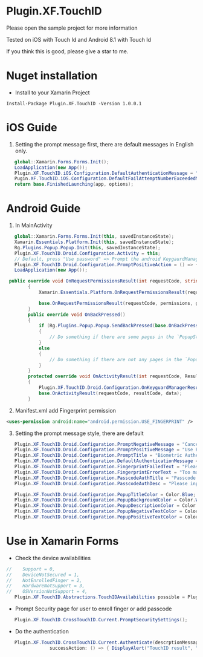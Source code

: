 # Plugin.XF.TouchID
Please open the sample project for more information

Tested on iOS with Touch Id and Android 8.1 with Touch Id

If you think this is good, please give a star to me.

# Nuget installation
- Install to your Xamarin Project
```
Install-Package Plugin.XF.TouchID -Version 1.0.0.1
```

# iOS Guide
1. Setting the prompt message first, there are default messages in English only.
```C#
   global::Xamarin.Forms.Forms.Init();
   LoadApplication(new App());
   Plugin.XF.TouchID.iOS.Configuration.DefaultAuthenticationMessage = "Set the default authenticate message";
   Pugin.XF.TouchID.iOS.Configuration.DefaultFailAttemptNumberExceededMsg = "Set the default failed attempt exceed msg";
   return base.FinishedLaunching(app, options);
```

# Android Guide
1. In MainActivity
```C#
   global::Xamarin.Forms.Forms.Init(this, savedInstanceState);
   Xamarin.Essentials.Platform.Init(this, savedInstanceState);
   Rg.Plugins.Popup.Popup.Init(this, savedInstanceState);
   Plugin.XF.TouchID.Droid.Configuration.Activity = this;
   // Default, press "Use password" => Prompt the android KeygaurdManager auth page, you may change it as you want
   Plugin.XF.TouchID.Droid.Configuration.PromptPositiveAction = () => { Plugin.XF.TouchID.CrossTouchID.Current.PromptKeyguardManagerAuth(); };
   LoadApplication(new App());
```

```C#
 public override void OnRequestPermissionsResult(int requestCode, string[] permissions, [GeneratedEnum] Android.Content.PM.Permission[] grantResults)
        {
            Xamarin.Essentials.Platform.OnRequestPermissionsResult(requestCode, permissions, grantResults);

            base.OnRequestPermissionsResult(requestCode, permissions, grantResults);
        }
        public override void OnBackPressed()
        {
            if (Rg.Plugins.Popup.Popup.SendBackPressed(base.OnBackPressed))
            {
                // Do something if there are some pages in the `PopupStack`
            }
            else
            {
                // Do something if there are not any pages in the `PopupStack`
            }
        }
        protected override void OnActivityResult(int requestCode, Result resultCode, Intent data)
        {
            Plugin.XF.TouchID.Droid.Configuration.OnKeyguardManagerResult(data, requestCode, resultCode);
            base.OnActivityResult(requestCode, resultCode, data);
        }
```
2. Manifest.xml add Fingerprint permission

```xml
<uses-permission android:name="android.permission.USE_FINGERPRINT" />
```

3. Setting the prompt message style, there are default
```C#
   Plugin.XF.TouchID.Droid.Configuration.PromptNegativeMessage = "Cancel";
   Plugin.XF.TouchID.Droid.Configuration.PromptPositiveMessage = "Use Password";
   Plugin.XF.TouchID.Droid.Configuration.PromptTitle = "Biometric Authentication";
   Plugin.XF.TouchID.Droid.Configuration.DefaultAuthenticationMessage = "Please do the authentication for further action";
   Plugin.XF.TouchID.Droid.Configuration.FingerprintFailedText = "Please try again";
   Plugin.XF.TouchID.Droid.Configuration.FingerprintErrorText = "Too many failed attempts, please wait 30s to retry";
   Plugin.XF.TouchID.Droid.Configuration.PasscodeAuthTitle = "Passcode authentication";
   Plugin.XF.TouchID.Droid.Configuration.PasscodeAuthDesc = "Please input passcode to continue";

   Plugin.XF.TouchID.Droid.Configuration.PopupTitleColor = Color.Blue;
   Plugin.XF.TouchID.Droid.Configuration.PopupBackgroundColor = Color.White;
   Plugin.XF.TouchID.Droid.Configuration.PopupDescriptionColor = Color.Black;
   Plugin.XF.TouchID.Droid.Configuration.PopupNegativeTextColor = Color.Red;
   Plugin.XF.TouchID.Droid.Configuration.PopupPositiveTextColor = Color.Black;
```

# Use in Xamarin Forms
- Check the device availabilities 
```c#
//    Support = 0,
//    DeviceNotSecured = 1,
//    NotEnrolledFinger = 2,
//    HardwareNotSupport = 3,
//    OSVersionNotSupport = 4,
   Plugin.XF.TouchID.Abstractions.TouchIDAvailabilities possible = Plugin.XF.TouchID.CrossTouchID.Current.IsFingerprintAuthenticationPossible();
```
- Prompt Security page for user to enroll finger or add passcode
```c#
   Plugin.XF.TouchID.CrossTouchID.Current.PromptSecuritySettings();
```
- Do the authentication
```C#
   Plugin.XF.TouchID.CrossTouchID.Current.Authenticate(descrptionMessage: "Please do the authentication for further action",
                successAction: () => { DisplayAlert("TouchID result", "Success", "Great"); }
```
